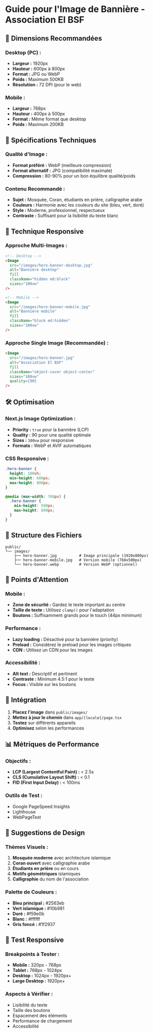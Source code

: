# Guide pour l'Image de Bannière - Association El BSF

## 📏 Dimensions Recommandées

### **Desktop (PC) :**
- **Largeur :** 1920px
- **Hauteur :** 600px à 800px
- **Format :** JPG ou WebP
- **Poids :** Maximum 500KB
- **Résolution :** 72 DPI (pour le web)

### **Mobile :**
- **Largeur :** 768px
- **Hauteur :** 400px à 500px
- **Format :** Même format que desktop
- **Poids :** Maximum 200KB

## 🎨 Spécifications Techniques

### **Qualité d'Image :**
- **Format préféré :** WebP (meilleure compression)
- **Format alternatif :** JPG (compatibilité maximale)
- **Compression :** 80-90% pour un bon équilibre qualité/poids

### **Contenu Recommandé :**
- **Sujet :** Mosquée, Coran, étudiants en prière, calligraphie arabe
- **Couleurs :** Harmonie avec les couleurs du site (bleu, vert, doré)
- **Style :** Moderne, professionnel, respectueux
- **Contraste :** Suffisant pour la lisibilité du texte blanc

## 📱 Technique Responsive

### **Approche Multi-Images :**
```html
<!-- Desktop -->
<Image
  src="/images/hero-banner-desktop.jpg"
  alt="Bannière desktop"
  fill
  className="hidden md:block"
  sizes="100vw"
/>

<!-- Mobile -->
<Image
  src="/images/hero-banner-mobile.jpg"
  alt="Bannière mobile"
  fill
  className="block md:hidden"
  sizes="100vw"
/>
```

### **Approche Single Image (Recommandée) :**
```html
<Image
  src="/images/hero-banner.jpg"
  alt="Association El BSF"
  fill
  className="object-cover object-center"
  sizes="100vw"
  quality={90}
/>
```

## 🛠️ Optimisation

### **Next.js Image Optimization :**
- **Priority :** `true` pour la bannière (LCP)
- **Quality :** 90 pour une qualité optimale
- **Sizes :** `100vw` pour responsive
- **Formats :** WebP et AVIF automatiques

### **CSS Responsive :**
```css
.hero-banner {
  height: 100vh;
  min-height: 600px;
  max-height: 800px;
}

@media (max-width: 768px) {
  .hero-banner {
    min-height: 500px;
    max-height: 600px;
  }
}
```

## 📁 Structure des Fichiers

```
public/
└── images/
    ├── hero-banner.jpg          # Image principale (1920x800px)
    ├── hero-banner-mobile.jpg   # Version mobile (768x500px)
    └── hero-banner.webp         # Version WebP (optionnel)
```

## 🎯 Points d'Attention

### **Mobile :**
- **Zone de sécurité :** Gardez le texte important au centre
- **Taille de texte :** Utilisez `clamp()` pour l'adaptation
- **Boutons :** Suffisamment grands pour le touch (44px minimum)

### **Performance :**
- **Lazy loading :** Désactivé pour la bannière (priority)
- **Preload :** Considérez le preload pour les images critiques
- **CDN :** Utilisez un CDN pour les images

### **Accessibilité :**
- **Alt text :** Descriptif et pertinent
- **Contraste :** Minimum 4.5:1 pour le texte
- **Focus :** Visible sur les boutons

## 🔧 Intégration

1. **Placez l'image** dans `public/images/`
2. **Mettez à jour le chemin** dans `app/[locale]/page.tsx`
3. **Testez** sur différents appareils
4. **Optimisez** selon les performances

## 📊 Métriques de Performance

### **Objectifs :**
- **LCP (Largest Contentful Paint) :** < 2.5s
- **CLS (Cumulative Layout Shift) :** < 0.1
- **FID (First Input Delay) :** < 100ms

### **Outils de Test :**
- Google PageSpeed Insights
- Lighthouse
- WebPageTest

## 🎨 Suggestions de Design

### **Thèmes Visuels :**
1. **Mosquée moderne** avec architecture islamique
2. **Coran ouvert** avec calligraphie arabe
3. **Étudiants en prière** ou en cours
4. **Motifs géométriques** islamiques
5. **Calligraphie** du nom de l'association

### **Palette de Couleurs :**
- **Bleu principal :** #2563eb
- **Vert islamique :** #10b981
- **Doré :** #f59e0b
- **Blanc :** #ffffff
- **Gris foncé :** #1f2937

## 📱 Test Responsive

### **Breakpoints à Tester :**
- **Mobile :** 320px - 768px
- **Tablet :** 768px - 1024px
- **Desktop :** 1024px - 1920px+
- **Large Desktop :** 1920px+

### **Aspects à Vérifier :**
- Lisibilité du texte
- Taille des boutons
- Espacement des éléments
- Performance de chargement
- Accessibilité 
